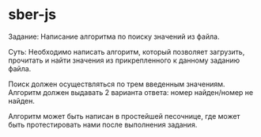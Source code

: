 # sber-js

Задание: Написание алгоритма по поиску значений из файла.

Суть: Необходимо написать алгоритм, который позволяет загрузить, прочитать и найти значения из прикрепленного к данному заданию файла.

Поиск должен осуществляться по трем введенным значениям. Алгоритм должен выдавать 2 варианта ответа: номер найден/номер не найден.

Алгоритм может быть написан в простейшей песочнице, где может быть протестировать нами после выполнения задания.
